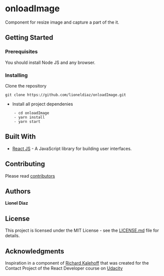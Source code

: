 # onloadImage
Component for resize image and capture a part of the it.

## Getting Started
### Prerequisites
You should install Node JS and any browser.

### Installing
Clone the repository
```
git clone https://github.com/lioneldiaz/onloadImage.git
```

* Install all project dependenies
```
    - cd onloadImage
    - yarn install
    - yarn start
```
## Built With

* [React JS](https://reactjs.org/) - A JavaScript library for building user interfaces.

## Contributing

Please read [contributors](https://github.com/lioneldiaz/onloadImage/graphs/contributors)

## Authors

**Lionel Diaz**

## License

This project is licensed under the MIT License - see the [LICENSE.md](LICENSE.md) file for details.

## Acknowledgments

Inspiration in a component of [Richard Kalehoff](https://github.com/richardkalehoff) that was created for the Contact Project of the React Developer course  on [Udacity](https://www.udacity.com/)